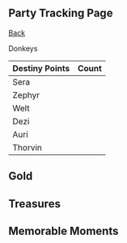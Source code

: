 ## Party Tracking Page
[Back](ErubounesuWikiMain.md)

Donkeys


Destiny Points | Count
-- | --
Sera | 
Zephyr |
Welt |
Dezi |
Auri |
Thorvin |

## Gold



## Treasures
## Memorable Moments